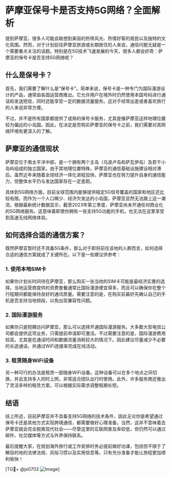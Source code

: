 # 萨摩亚保号卡是否支持5G网络？全面解析

提到萨摩亚，很多人可能会联想到美丽的热带风光、热情好客的居民以及独特的文化氛围。然而，对于计划前往萨摩亚旅游或长期居住的人来说，通信问题无疑是一个需要重点关注的话题。特别是在5G技术飞速发展的今天，很多人都会好奇：萨摩亚的保号卡是否支持5G网络呢？

## 什么是保号卡？

首先，我们需要了解什么是“保号卡”。简单来说，保号卡是一种专门为国际漫游设计的产品，通常由各国运营商推出。它允许用户在境外时仍然使用本国号码进行通话和发送短信，同时还能享受一定的数据流量服务。这对于经常出差或者喜欢旅行的人来说非常方便。

不过，并不是所有国家都提供了成熟的保号卡服务，尤其是像萨摩亚这样地理位置较为偏远的小岛国。因此，在决定是否购买萨摩亚的保号卡之前，我们需要对其网络环境有更深入的了解。

## 萨摩亚的通信现状

萨摩亚位于南太平洋中部，是一个拥有两个主岛（乌波卢岛和萨瓦伊岛）及若干小岛屿组成的独立国家。由于其地理位置特殊，萨摩亚的通信基础设施建设相对滞后。虽然近年来随着全球经济一体化进程加快，萨摩亚也在努力提升自身的通信能力，但整体水平仍与发达国家存在一定差距。

具体到5G网络方面，目前全球范围内能够提供稳定5G信号覆盖的国家和地区还比较有限。而作为一个人口稀少、经济欠发达的小岛国，萨摩亚显然无法跟上这一潮流。根据最新统计数据显示，截至2023年第三季度，萨摩亚尚未开通任何商业化的5G网络服务。这意味着即使你拥有一张支持5G功能的手机，也无法在这里享受到高速无线网络体验。

## 如何选择合适的通信方案？

既然萨摩亚暂时还不具备5G条件，那么对于即将前往该地的人群而言，如何选择合适的通信方案就成了关键所在。以下是一些建议供参考：

### 1. 使用本地SIM卡
如果你计划长时间待在萨摩亚，那么购买一张当地的SIM卡可能是最经济实惠的选择。当地运营商提供的资费套餐通常比国际漫游便宜得多，而且可以确保你在整个行程期间都能保持良好的通讯质量。需要注意的是，在购买前最好先确认自己的手机是否支持当地频段，以免出现兼容性问题。

### 2. 国际漫游服务
如果你只是短期访问萨摩亚，那么可以选择开通国际漫游服务。大多数大型电信公司都会提供这项业务，只需提前申请即可激活。不过需要注意的是，国际漫游费用较高，尤其是在通话时间和数据流量消耗较大的情况下。因此建议尽量减少不必要的长途通话，并通过WiFi连接来完成在线活动。

### 3. 租赁随身WiFi设备
另一种可行的办法是租赁一部随身WiFi设备。这种设备可以在多个地点之间切换，并且支持多人同时上网，非常适合团队出行时使用。此外，许多服务商还推出了灵活多样的租赁方案，可以根据实际需求调整租期长短。

## 结语

综上所述，目前萨摩亚并不具备支持5G网络的技术条件，因此无论你是希望通过保号卡还是其他方式实现跨境通信，都需要做好心理准备。当然，这并不意味着去萨摩亚就会完全脱离现代社会——尽管这里的互联网普及率较低，但仍然可以通过邮件、社交媒体等方式与外界保持联系。

最后提醒大家，在规划海外旅行或工作安排时务必提前做好功课，包括但不限于了解目的地的法律法规、风俗习惯以及实用信息等。只有充分准备才能让旅程更加顺利愉快！

[TG💪+ @jx0703 ![Image](https://github.com/user-attachments/assets/dbca1d08-cadb-493c-b0ec-ad6f7a83f270)]